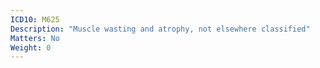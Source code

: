 ```yaml
---
ICD10: M625
Description: "Muscle wasting and atrophy, not elsewhere classified"
Matters: No
Weight: 0
---
```

